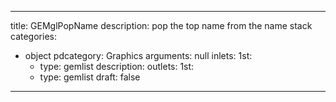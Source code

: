 
---
title: GEMglPopName
description: pop the top name from the name stack
categories:
  - object
pdcategory: Graphics
arguments: null
inlets:
  1st:
    - type: gemlist
      description:
outlets:
  1st:
    - type: gemlist
draft: false
---

